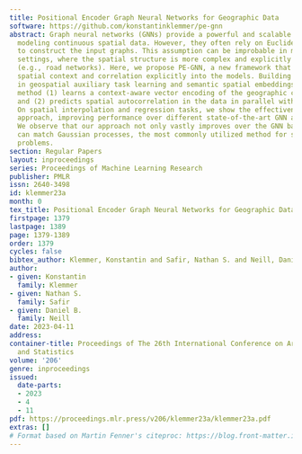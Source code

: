 ```yaml
---
title: Positional Encoder Graph Neural Networks for Geographic Data
software: https://github.com/konstantinklemmer/pe-gnn
abstract: Graph neural networks (GNNs) provide a powerful and scalable solution for
  modeling continuous spatial data. However, they often rely on Euclidean distances
  to construct the input graphs. This assumption can be improbable in many real-world
  settings, where the spatial structure is more complex and explicitly non-Euclidean
  (e.g., road networks). Here, we propose PE-GNN, a new framework that incorporates
  spatial context and correlation explicitly into the models. Building on recent advances
  in geospatial auxiliary task learning and semantic spatial embeddings, our proposed
  method (1) learns a context-aware vector encoding of the geographic coordinates
  and (2) predicts spatial autocorrelation in the data in parallel with the main task.
  On spatial interpolation and regression tasks, we show the effectiveness of our
  approach, improving performance over different state-of-the-art GNN approaches.
  We observe that our approach not only vastly improves over the GNN baselines, but
  can match Gaussian processes, the most commonly utilized method for spatial interpolation
  problems.
section: Regular Papers
layout: inproceedings
series: Proceedings of Machine Learning Research
publisher: PMLR
issn: 2640-3498
id: klemmer23a
month: 0
tex_title: Positional Encoder Graph Neural Networks for Geographic Data
firstpage: 1379
lastpage: 1389
page: 1379-1389
order: 1379
cycles: false
bibtex_author: Klemmer, Konstantin and Safir, Nathan S. and Neill, Daniel B.
author:
- given: Konstantin
  family: Klemmer
- given: Nathan S.
  family: Safir
- given: Daniel B.
  family: Neill
date: 2023-04-11
address:
container-title: Proceedings of The 26th International Conference on Artificial Intelligence
  and Statistics
volume: '206'
genre: inproceedings
issued:
  date-parts:
  - 2023
  - 4
  - 11
pdf: https://proceedings.mlr.press/v206/klemmer23a/klemmer23a.pdf
extras: []
# Format based on Martin Fenner's citeproc: https://blog.front-matter.io/posts/citeproc-yaml-for-bibliographies/
---
```

